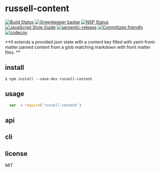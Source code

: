 # russell-content

[![Build Status](https://travis-ci.org/santiagogil/russell-content.svg?branch=master)](https://travis-ci.org/santiagogil/russell-content)
[![Greenkeeper badge](https://badges.greenkeeper.io/santiagogil/russell-content.svg)](https://greenkeeper.io/)
[![NSP Status](https://nodesecurity.io/orgs/nnns/projects/7fc35d21-a146-4778-8b36-e7436e7553a3/badge)](https://nodesecurity.io/orgs/nnns/projects/7fc35d21-a146-4778-8b36-e7436e7553a3)
[![JavaScript Style Guide](https://img.shields.io/badge/code_style-standard-brightgreen.svg)](https://standardjs.com)
[![semantic-release](https://img.shields.io/badge/%20%20%F0%9F%93%A6%F0%9F%9A%80-semantic--release-e10079.svg)](https://github.com/semantic-release/semantic-release)
[![Commitizen friendly](https://img.shields.io/badge/commitizen-friendly-brightgreen.svg)](http://commitizen.github.io/cz-cli/)
[![codecov](https://codecov.io/gh/santiagogil/russell-content/branch/master/graph/badge.svg)](https://codecov.io/gh/santiagogil/russell-content)


**It extends a provided json state with a content key filled with yaml-front-matter parsed content from a glob matching markdown with     front matter files.
**

## install
`$ npm install --save-dev russell-content`

## usage
```js
  var  = require('russell-content')

```

## api

## cli

## license
MIT
